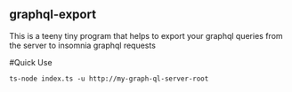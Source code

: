 ## graphql-export

This is a teeny tiny program that helps to export your graphql queries from the server to insomnia graphql requests

#Quick Use

`ts-node index.ts -u http://my-graph-ql-server-root`
